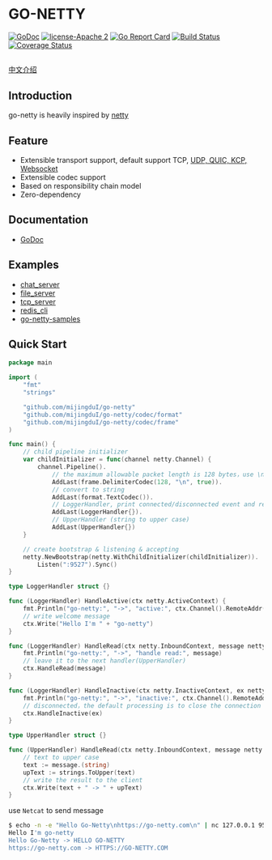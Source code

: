 # GO-NETTY

[![GoDoc][1]][2] [![license-Apache 2][3]][4] [![Go Report Card][5]][6] [![Build Status][9]][10] [![Coverage Status][11]][12]

<!--[![Downloads][7]][8]-->

[1]: https://godoc.org/github.com/mijingduI/go-netty?status.svg
[2]: https://godoc.org/github.com/mijingduI/go-netty
[3]: https://img.shields.io/badge/license-Apache%202-blue.svg
[4]: LICENSE
[5]: https://goreportcard.com/badge/github.com/mijingduI/go-netty
[6]: https://goreportcard.com/report/github.com/mijingduI/go-netty
[7]: https://img.shields.io/github/downloads/go-netty/go-netty/total.svg?maxAge=1800
[8]: https://github.com/mijingduI/go-netty/releases
[9]: https://travis-ci.org/go-netty/go-netty.svg?branch=master
[10]: https://travis-ci.org/go-netty/go-netty
[11]: https://codecov.io/gh/go-netty/go-netty/branch/master/graph/badge.svg
[12]: https://codecov.io/gh/go-netty/go-netty

##
[中文介绍](./README-zh.md)

## Introduction

go-netty is heavily inspired by [netty](https://github.com/netty/netty)

## Feature

* Extensible transport support, default support TCP, [UDP, QUIC, KCP, Websocket](https://github.com/mijingduI/go-netty-transport)
* Extensible codec support
* Based on responsibility chain model
* Zero-dependency

## Documentation
* [GoDoc](https://godoc.org/github.com/mijingduI/go-netty)

## Examples

* [chat_server](https://github.com/mijingduI/go-netty-samples/blob/master/chat_server/main.go)  
* [file_server](https://github.com/mijingduI/go-netty-samples/blob/master/file_server/main.go)  
* [tcp_server](https://github.com/mijingduI/go-netty-samples/blob/master/tcp_server/main.go)  
* [redis_cli](https://github.com/mijingduI/go-netty-samples/blob/master/redis_cli/main.go)
* [go-netty-samples](https://github.com/mijingduI/go-netty-samples)  

## Quick Start
```go
package main

import (
	"fmt"
	"strings"

	"github.com/mijingduI/go-netty"
	"github.com/mijingduI/go-netty/codec/format"
	"github.com/mijingduI/go-netty/codec/frame"
)

func main() {
	// child pipeline initializer
	var childInitializer = func(channel netty.Channel) {
		channel.Pipeline().
			// the maximum allowable packet length is 128 bytes，use \n to split, strip delimiter
			AddLast(frame.DelimiterCodec(128, "\n", true)).
			// convert to string
			AddLast(format.TextCodec()).
			// LoggerHandler, print connected/disconnected event and received messages
			AddLast(LoggerHandler{}).
			// UpperHandler (string to upper case)
			AddLast(UpperHandler{})
	}

	// create bootstrap & listening & accepting
	netty.NewBootstrap(netty.WithChildInitializer(childInitializer)).
		Listen(":9527").Sync()
}

type LoggerHandler struct {}

func (LoggerHandler) HandleActive(ctx netty.ActiveContext) {
	fmt.Println("go-netty:", "->", "active:", ctx.Channel().RemoteAddr())
	// write welcome message
	ctx.Write("Hello I'm " + "go-netty")
}

func (LoggerHandler) HandleRead(ctx netty.InboundContext, message netty.Message) {
	fmt.Println("go-netty:", "->", "handle read:", message)
	// leave it to the next handler(UpperHandler)
	ctx.HandleRead(message)
}

func (LoggerHandler) HandleInactive(ctx netty.InactiveContext, ex netty.Exception) {
	fmt.Println("go-netty:", "->", "inactive:", ctx.Channel().RemoteAddr(), ex)
	// disconnected，the default processing is to close the connection
	ctx.HandleInactive(ex)
}

type UpperHandler struct {}

func (UpperHandler) HandleRead(ctx netty.InboundContext, message netty.Message) {
	// text to upper case
	text := message.(string)
	upText := strings.ToUpper(text)
	// write the result to the client
	ctx.Write(text + " -> " + upText)
}
```

use <code>Netcat</code> to send message  
```bash
$ echo -n -e "Hello Go-Netty\nhttps://go-netty.com\n" | nc 127.0.0.1 9527
Hello I'm go-netty
Hello Go-Netty -> HELLO GO-NETTY
https://go-netty.com -> HTTPS://GO-NETTY.COM
```